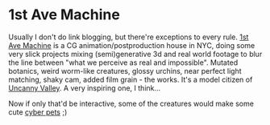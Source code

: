 # 1st Ave Machine

Usually I don't do link blogging, but there're exceptions to every rule. [1st
Ave Machine](http://1stavemachine.com) is a CG animation/postproduction house in
NYC, doing some very slick projects mixing (semi)generative 3d and real world
footage to blur the line between "what we perceive as real and impossible".
Mutated botanics, weird worm-like creatures, glossy urchins, near perfect light
matching, shaky cam, added film grain - the works. It's a model citizen of
[Uncanny Valley](http://en.wikipedia.org/wiki/Uncanny_Valley). A very inspiring
one, I think...

Now if only that'd be interactive, some of the creatures would make some cute
[cyber pets](http://www.rspca.org.uk/cyberpet) ;)
